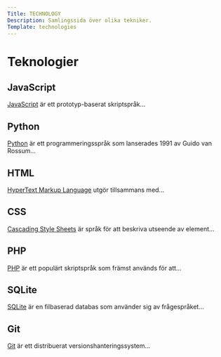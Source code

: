 ```yaml
---
Title: TECHNOLOGY
Description: Samlingssida över olika tekniker.
Template: technologies
---
```


Teknologier
==========================

<div class="javascript box">
<h2>JavaScript</h2>
<p><a href="%base_url%?technology/javascript">JavaScript</a> är ett prototyp-baserat skriptspråk...</p>
</div>

<div class="python box">
<h2>Python</h2>
<p><a href="%base_url%?technology/python">Python</a> är ett programmeringsspråk som lanserades 1991 av Guido van Rossum...</p>
</div>

<div class="html box">
<h2>HTML</h2>
<p><a href="%base_url%?technology/html">HyperText Markup Language</a> utgör tillsammans med...</p>
</div>

<div class="css box">
<h2>CSS</h2>
<p><a href="%base_url%?technology/css">Cascading Style Sheets</a> är språk för att beskriva utseende av element...</p>
</div>

<div class="php box">
<h2>PHP</h2>
<p><a href="%base_url%?technology/php">PHP</a> är ett populärt skriptspråk som främst används för att...</p>
</div>

<div class="sqlite box">
<h2>SQLite</h2>
<p><a href="%base_url%?technology/sqlite">SQLite</a> är en filbaserad databas som använder sig av frågespråket...</p>
</div>

<div class="git box">
<h2>Git</h2>
<p><a href="%base_url%?technology/git">Git</a> är ett distribuerat versionshanteringssystem...</p>
</div>
